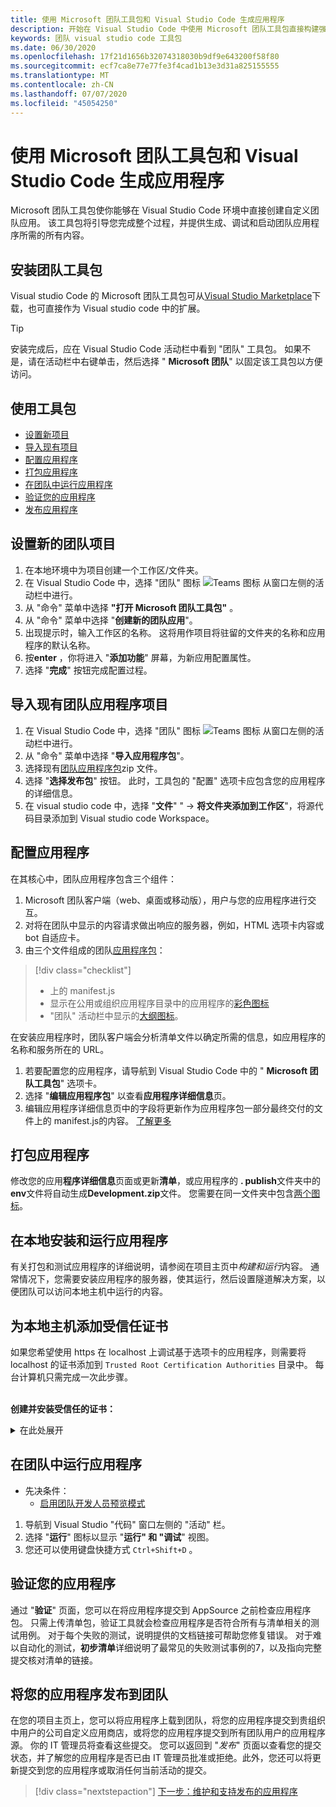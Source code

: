 ```yaml
---
title: 使用 Microsoft 团队工具包和 Visual Studio Code 生成应用程序
description: 开始在 Visual Studio Code 中使用 Microsoft 团队工具包直接构建强大的自定义应用程序
keywords: 团队 visual studio code 工具包
ms.date: 06/30/2020
ms.openlocfilehash: 17f21d1656b32074318030b9df9e643200f58f80
ms.sourcegitcommit: ecf7ca8e77e77fe3f4cad1b13e3d31a825155555
ms.translationtype: MT
ms.contentlocale: zh-CN
ms.lasthandoff: 07/07/2020
ms.locfileid: "45054250"
---
```

# <a name="build-apps-with-the-microsoft-teams-toolkit-and-visual-studio-code"></a>使用 Microsoft 团队工具包和 Visual Studio Code 生成应用程序

Microsoft 团队工具包使你能够在 Visual Studio Code 环境中直接创建自定义团队应用。 该工具包将引导您完成整个过程，并提供生成、调试和启动团队应用程序所需的所有内容。

## <a name="installing-the-teams-toolkit"></a>安装团队工具包

Visual studio Code 的 Microsoft 团队工具包可从[Visual Studio Marketplace](https://aka.ms/teams-toolkit)下载，也可直接作为 Visual studio code 中的扩展。

> [!TIP]
> 安装完成后，应在 Visual Studio Code 活动栏中看到 "团队" 工具包。 如果不是，请在活动栏中右键单击，然后选择 " **Microsoft 团队**" 以固定该工具包以方便访问。

## <a name="using-the-toolkit"></a>使用工具包

- [设置新项目](#set-up-a-new-teams-project)
- [导入现有项目](#import-an-existing-teams-app-project)
- [配置应用程序](#configure-your-app)
- [打包应用程序](#package-your-app)
- [在团队中运行应用程序](#run-your-app-in-teams)
- [验证您的应用程序](#validate-your-app)
- [发布应用程序](#publish-your-app-to-teams)

## <a name="set-up-a-new-teams-project"></a>设置新的团队项目

1. 在本地环境中为项目创建一个工作区/文件夹。
1. 在 Visual Studio Code 中，选择 "团队" 图标 ![Teams 图标](../assets/icons/favicon-16x16.png) 从窗口左侧的活动栏中进行。
1. 从 "命令" 菜单中选择 **"打开 Microsoft 团队工具包"** 。
1. 从 "命令" 菜单中选择 "**创建新的团队应用**"。
1. 出现提示时，输入工作区的名称。 这将用作项目将驻留的文件夹的名称和应用程序的默认名称。
1. 按**enter** ，你将进入 "**添加功能**" 屏幕，为新应用配置属性。
1. 选择 "**完成**" 按钮完成配置过程。

## <a name="import-an-existing-teams-app-project"></a>导入现有团队应用程序项目

1. 在 Visual Studio Code 中，选择 "团队" 图标 ![Teams 图标](../assets/icons/favicon-16x16.png) 从窗口左侧的活动栏中进行。
1. 从 "命令" 菜单中选择 "**导入应用程序包**"。
1. 选择现有[团队应用程序包](../concepts/build-and-test/apps-package.md)zip 文件。
1. 选择 "**选择发布包**" 按钮。 此时，工具包的 "配置" 选项卡应包含您的应用程序的详细信息。
1. 在 visual studio code 中，选择 "**文件**" "  ->  **将文件夹添加到工作区**"，将源代码目录添加到 Visual studio code Workspace。

## <a name="configure-your-app"></a>配置应用程序

在其核心中，团队应用程序包含三个组件：

  1. Microsoft 团队客户端（web、桌面或移动版），用户与您的应用程序进行交互。
  1. 对将在团队中显示的内容请求做出响应的服务器，例如，HTML 选项卡内容或 bot 自适应卡。
  1. 由三个文件组成的团队[应用程序包](/concepts/build-and-test/apps-package.md)：

  > [!div class="checklist"]
  >
  > - 上的 manifest.js 
  > - 显示在公用或组织应用程序目录中的应用程序的[彩色图标](../resources/schema/manifest-schema.md#icons)
 > - "团队" 活动栏中显示的[大纲图标](../resources/schema/manifest-schema.md#icons)。

在安装应用程序时，团队客户端会分析清单文件以确定所需的信息，如应用程序的名称和服务所在的 URL。

1. 若要配置您的应用程序，请导航到 Visual Studio Code 中的 " **Microsoft 团队工具包**" 选项卡。
1. 选择 "**编辑应用程序包**" 以查看**应用程序详细信息**页。
1. 编辑应用程序详细信息页中的字段将更新作为应用程序包一部分最终交付的文件上的 manifest.js的内容。 [了解更多](https://aka.ms/teams-toolkit-manifest)

## <a name="package-your-app"></a>打包应用程序

修改您的应用**程序详细信息**页面或更新**清单**，或应用程序的 **. publish**文件夹中的**env**文件将自动生成**Development.zip**文件。 您需要在同一文件夹中包含[两个图标](../concepts/build-and-test/apps-package.md#icons)。

## <a name="install-and-run-your-app-locally"></a>在本地安装和运行应用程序

有关打包和测试应用程序的详细说明，请参阅在项目主页中*构建和运行*内容。 通常情况下，您需要安装应用程序的服务器，使其运行，然后设置隧道解决方案，以便团队可以访问本地主机中运行的内容。

## <a name="add-a-trusted-certificate-for-localhost"></a>为本地主机添加受信任证书

如果您希望使用 https 在 localhost 上调试基于选项卡的应用程序，则需要将 localhost 的证书添加到 `Trusted Root Certification Authorities` 目录中。 每台计算机只需完成一次此步骤。</br></br>

**创建并安装受信任的证书：**
<details>
  <summary>在此处展开</summary>

* 构建并运行应用程序
  * 按照项目自述文件的 "**生成和运行**" 部分中的 instuctions 操作，以便从提供服务 https://localhost:3000/tab 。通常情况下，这将涉及执行， `npm install` 然后`npm start`
  * https://localhost:3000/tab从 Google Chrome 导航到

* 获取 SSL 证书：
  * 打开 "Chrome 开发人员工具" 窗口（ `ctrl + shift + i`  /  `cmd + option + i` ）。
  * 在 `Security` 选项卡上单击
  * 单击 "启用"， `View certificate` 可以选择下载证书，方法是在 OS X 中将其拖放到桌面，或者单击 `Details` Windows 中的选项卡，然后单击`Copy to File…`
  * 将该文件命名为 <*任何内容*> .cer，并将其保存到不需要管理员同意执行写入操作的文件夹中。
  
* 在**Windows**上安装证书
  * 选择 `DER encoded binary X.509 (.CER)` 选项（第一个选项）并保存它。
  * 双击证书并安装它。
  * 选取`Local Machine`
  * 选定`Place all certificates in the following store`
  * 选取`Trusted Root Certification Authorities`
  * 确认安装
  
* 安装证书**MAC OS X**
  * 在 OS X 上，打开密钥链 Access 实用工具，并 `System` 从左侧的菜单中选择。 单击锁定图标可启用更改。
  * 单击靠近底部的加号按钮以添加新证书，然后选择 `localhost.cer` 您拖到桌面的文件。 `Always Trust`在出现的对话框中单击。
  * 将证书添加到系统密钥链后，双击证书并展开 `Trust` 证书详细信息部分。 `Always Trust`为每个选项选择。

> [!IMPORTANT]
> 如果收到安全证书警告，请导航到 https://localhost:3000/tab 。如果网站仍不受信任，请重新启动您的计算机，并应接受为受信任的本地主机。
</details>

## <a name="run-your-app-in-teams"></a>在团队中运行应用程序
- 先决条件：
  - [启用团队开发人员预览模式](https://aka.ms/teams-toolkit-enable-devpreview)

1. 导航到 Visual Studio "代码" 窗口左侧的 "活动" 栏。
1. 选择 "**运行**" 图标以显示 "**运行" 和 "调试**" 视图。
1. 您还可以使用键盘快捷方式 `Ctrl+Shift+D` 。

## <a name="validate-your-app"></a>验证您的应用程序

通过 "**验证**" 页面，您可以在将应用程序提交到 AppSource 之前检查应用程序包。 只需上传清单包，验证工具就会检查应用程序是否符合所有与清单相关的测试用例。 对于每个失败的测试，说明提供的文档链接可帮助您修复错误。 对于难以自动化的测试，**初步清单**详细说明了最常见的失败测试事例的7，以及指向完整提交核对清单的链接。

## <a name="publish-your-app-to-teams"></a>将您的应用程序发布到团队

在您的项目主页上，您可以将应用程序上载到团队，将您的应用程序提交到贵组织中用户的公司自定义应用商店，或将您的应用程序提交到所有团队用户的应用程序源。 你的 IT 管理员将查看这些提交。 您可以返回到 "*发布*" 页面以查看您的提交状态，并了解您的应用程序是否已由 IT 管理员批准或拒绝。此外，您还可以将更新提交到您的应用程序或取消任何当前活动的提交。

> [!div class="nextstepaction"]
> [下一步：维护和支持发布的应用程序](../concepts/deploy-and-publish/appsource/post-publish/overview.md)
